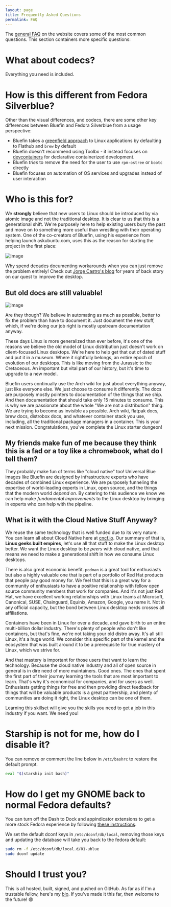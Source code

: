 ```yaml
---
layout: page
title: Frequently Asked Questions
permalink: FAQ
---
```


The [general FAQ](https://projectbluefin.io/#scene-faq) on the website covers some of the most common questions. This section containers more specific questions: 

#  What about codecs?

Everything you need is included.

# How is this different from Fedora Silverblue?

Other than the visual differences, and codecs, there are some other key differences between Bluefin and Fedora Silverblue from a usage perspective:

- Bluefin takes a [greenfield approach](https://en.wikipedia.org/wiki/Greenfield_project) to Linux applications by defaulting to Flathub and `brew` by default
- Bluefin doesn't recommend using Toolbx - it instead focuses on [devcontainers](bluefin-dx#the-cloud-native-development-approach) for declarative containerized development. 
- Bluefin *tries* to remove the need for the user to use `rpm-ostree` or `bootc` directly
- Bluefin focuses on automation of OS services and upgrades instead of user interaction

# Who is this for? 

We **strongly** believe that new users to Linux should be introduced by via atomic image and not the traditional desktop. It is clear to us that this is a generational shift. We're purposely here to help existing users bury the past and move on to something more useful than wrestling with their operating system. One of the co-creators of Bluefin, using his experience from helping launch askubuntu.com, uses this as the reason for starting the project in the first place: 

![image](https://github.com/user-attachments/assets/6165e0e3-b60b-4bd1-82a8-b2fdd0595933)

Why spend decades documenting workarounds when you can just remove the problem entirely! Check out [Jorge Castro's blog](https://www.ypsidanger.com/) for years of back story on our quest to improve the desktop. 

## But old docs are still valuable!

![image](https://imgs.xkcd.com/comics/wisdom_of_the_ancients.png)

Are they though? We believe in automating as much as possible, better to fix the problem than have to document it. Just document the new stuff, which, if we're doing our job right is mostly upstream documentation anyway. 

These days Linux is more generalized than ever before, it's one of the reasons we believe the old model of Linux distribution just doesn't work on client-focused Linux desktops. We're here to help get that out of dated stuff and put it in a museum. Where it rightfully belongs, an entire epoch of evolution of our desktops. This is like moving from the Jurassic to the Cretaceous. An important but vital part of our history, but it's time to upgrade to a new model.

Bluefin users continually use the Arch wiki for just about everything anyway, just like everyone else. We just choose to consume it differently. The docs are purposely mostly pointers to documentation of the things that we ship. And then documentation that should take only 15 minutes to consume. This is why we are passionate about the whole "We are not a distribution" thing. We are trying to become as invisible as possible. Arch wiki, flatpak docs, brew docs, distrobox docs, and whatever container stack you use, including, all the traditional package managers in a container. This is your next mission. Congratulations, you've complete the Linux starter dungeon!

## My friends make fun of me because they think this is a fad or a toy like a chromebook, what do I tell them? 

They probably make fun of terms like "cloud native" too! Universal Blue images like Bluefin are designed by infrastructure experts who have decades of combined Linux experience. We are purposely funneling the expertise of world-leading experts in Linux, open source, and the things that the modern world _depend on_. By catering to this audience we know we can help make _fundamental improvements_ to the Linux desktop by bringing in experts who can help with the pipeline. 

## What is it with the Cloud Native Stuff Anyway? 

We reuse the same technology that is well funded due to its very nature. You can learn all about Cloud Native here at [cncf.io](https://www.cncf.io/). Our summary of that is, **Linux geeks built empires**, let's use all that stuff to make the Linux desktop better. We want the Linux desktop to be _peers_ with cloud native, and that means we need to make a generational shift in how we consume Linux desktops. 

There is also great economic benefit. `podman` is a great tool for enthusiasts but also a highly valuable one that is part of a portfolio of Red Hat products that people pay good money for. We feel that this is a great way for a community of enthusiasts to have a positive relationship with fellow open source community members that work for companies. And it's not just Red Hat, we have excellent working relationships with Linux teams at Microsoft, Canonical, SUSE, Chainguard, Equinix, Amazon, Google, you name it. Not in any official capacity, but the bond between Linux desktop nerds crosses all affiliations. 

Containers have been in Linux for over a decade, and gave birth to an entire multi-billion dollar industry. There's plenty of people who don't like containers, but that's fine, we're not taking your old distro away. It's all still Linux, it's a huge world. We consider this specific part of the kernel and the ecosystem that was built around it to be a prerequisite for true mastery of Linux, which we strive for. 

And that mastery is important for those users that want to learn the technology. Because the cloud native industry and all of open source in general is in dire need of more maintainers. Good ones. The ones that spent the first part of their journey learning the tools that are most important to learn. That's why it's economical for companies, and for users as well. Enthusiasts getting things for free and then providing direct feedback for things that will be valuable products is a great partnership, and plenty of communities are doing it right, the Linux desktop can be one of them.  

Learning this skillset will give you the skills you need to get a job in this industry if you want. We need you!

# Starship is not for me, how do I disable it?

You can remove or comment the line below in `/etc/bashrc` to restore the default prompt.

```bash
eval "$(starship init bash)"
```

# How do I get my GNOME back to normal Fedora defaults?

You can turn off the Dash to Dock and appindicator extensions to get a more stock Fedora experience by following [these instructions](administration#managing-extensions).

We set the default dconf keys in `/etc/dconf/db/local`, removing those keys and updating the database will take you back to the fedora default:

```bash
sudo rm -f /etc/dconf/db/local.d/01-ublue
sudo dconf update
```

# Should I trust you?

This is all hosted, built, signed, and pushed on GitHub. As far as if I'm a trustable fellow, here's my [bio](https://www.ypsidanger.com/about/). If you've made it this far, then welcome to the future! :smile:
